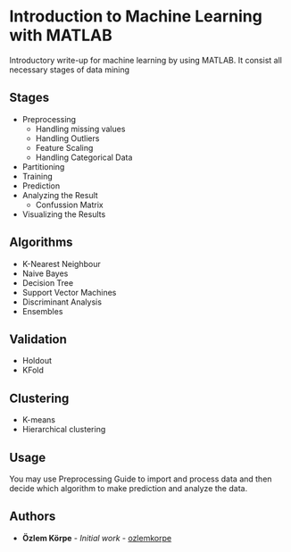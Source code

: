 # Introduction to Machine Learning with MATLAB
Introductory write-up for machine learning by using MATLAB. It consist all necessary stages of data mining
## Stages
- Preprocessing
  - Handling missing values
  - Handling Outliers
  - Feature Scaling
  - Handling Categorical Data
- Partitioning
- Training
- Prediction
- Analyzing the Result
  - Confussion Matrix
- Visualizing the Results
## Algorithms
- K-Nearest Neighbour
- Naive Bayes
- Decision Tree
- Support Vector Machines
- Discriminant Analysis
- Ensembles
## Validation
- Holdout
- KFold
## Clustering
- K-means
- Hierarchical clustering
## Usage
  You may use Preprocessing Guide to import and process data and then decide which algorithm to make prediction and analyze the data.
## Authors
* **Özlem Körpe** - *Initial work* - [ozlemkorpe](https://github.com/ozlemkorpe)
